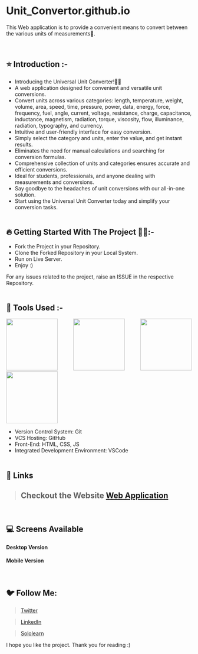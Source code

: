 # Unit_Convertor.github.io
This Web application is to provide a convenient means to convert between the various units of measurements🚀.
 
<br/>

## ⭐ Introduction :-

- Introducing the Universal Unit Converter!👨‍💻
- A web application designed for convenient and versatile unit conversions.
- Convert units across various categories: length, temperature, weight, volume, area, speed, time, pressure, power, data, energy, force, frequency, fuel, angle,   current, voltage, resistance, charge, capacitance, inductance, magnetism, radiation, torque, viscosity, flow, illuminance, radiation, typography, and currency.
- Intuitive and user-friendly interface for easy conversion.
- Simply select the category and units, enter the value, and get instant results.
- Eliminates the need for manual calculations and searching for conversion formulas.
- Comprehensive collection of units and categories ensures accurate and efficient conversions.
- Ideal for students, professionals, and anyone dealing with measurements and conversions.
- Say goodbye to the headaches of unit conversions with our all-in-one solution.
- Start using the Universal Unit Converter today and simplify your conversion tasks.
   <br/>
   <br/>

## 🔥 Getting Started With The Project 💁‍♂️:-

-  Fork the Project in your Repository.
-  Clone the Forked Repository in your Local System.
-  Run on Live Server.
-  Enjoy :)

For any issues related to the project, raise an ISSUE in the respective Repository.
<br/>
<br/>

## 🔨 Tools Used :- 

<p align="justify">
<img height="140" width="140" src="https://www.w3.org/html/logo/downloads/HTML5_Logo_256.png">
<img height="140" width="140" src="https://logodix.com/logo/470309.png">
<img height="140" width="140" src="https://cdn-icons-png.flaticon.com/512/5968/5968292.png">
<img height="140" width="140" src="https://code.visualstudio.com/assets/apple-touch-icon.png">
</p>

-  Version Control System: Git
-  VCS Hosting: GitHub
-  Front-End: HTML, CSS, JS
-  Integrated Development Environment: VSCode
   <br/>
   <br/>

## 🔗 Links

> ## Checkout the Website [Web Application](https://hemantk1234.github.io/Unit_Convertor.github.io/)

<br/>

## 💻 Screens Available

#### Desktop Version
#### Mobile Version

<br/>

## 🐦 Follow Me:

> [Twitter](https://twitter.com/HemantkEtc116)

> [LinkedIn](https://www.linkedin.com/in/hemant-kumbhalkar-87393b235/)

> [Sololearn](https://www.sololearn.com/profile/24572821)


I hope you like the project. Thank you for reading :)
